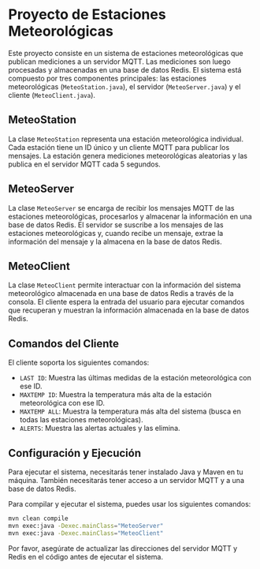 # Proyecto de Estaciones Meteorológicas

Este proyecto consiste en un sistema de estaciones meteorológicas que publican mediciones a un servidor MQTT. Las mediciones son luego procesadas y almacenadas en una base de datos Redis. El sistema está compuesto por tres componentes principales: las estaciones meteorológicas (`MeteoStation.java`), el servidor (`MeteoServer.java`) y el cliente (`MeteoClient.java`).

## MeteoStation

La clase `MeteoStation` representa una estación meteorológica individual. Cada estación tiene un ID único y un cliente MQTT para publicar los mensajes. La estación genera mediciones meteorológicas aleatorias y las publica en el servidor MQTT cada 5 segundos.

## MeteoServer

La clase `MeteoServer` se encarga de recibir los mensajes MQTT de las estaciones meteorológicas, procesarlos y almacenar la información en una base de datos Redis. El servidor se suscribe a los mensajes de las estaciones meteorológicas y, cuando recibe un mensaje, extrae la información del mensaje y la almacena en la base de datos Redis.

## MeteoClient

La clase `MeteoClient` permite interactuar con la información del sistema meteorológico almacenada en una base de datos Redis a través de la consola. El cliente espera la entrada del usuario para ejecutar comandos que recuperan y muestran la información almacenada en la base de datos Redis.

## Comandos del Cliente

El cliente soporta los siguientes comandos:

- `LAST ID`: Muestra las últimas medidas de la estación meteorológica con ese ID.
- `MAXTEMP ID`: Muestra la temperatura más alta de la estación meteorológica con ese ID.
- `MAXTEMP ALL`: Muestra la temperatura más alta del sistema (busca en todas las estaciones meteorológicas).
- `ALERTS`: Muestra las alertas actuales y las elimina.

## Configuración y Ejecución

Para ejecutar el sistema, necesitarás tener instalado Java y Maven en tu máquina. También necesitarás tener acceso a un servidor MQTT y a una base de datos Redis.

Para compilar y ejecutar el sistema, puedes usar los siguientes comandos:

```bash
mvn clean compile
mvn exec:java -Dexec.mainClass="MeteoServer"
mvn exec:java -Dexec.mainClass="MeteoClient"
```

Por favor, asegúrate de actualizar las direcciones del servidor MQTT y Redis en el código antes de ejecutar el sistema.
